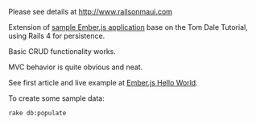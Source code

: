 Please see details at http://www.railsonmaui.com

Extension of [sample Ember.js application](https://github.com/justin808/ember-js-guides-railsonmaui-no-rest) base on the
Tom Dale Tutorial, using Rails 4 for persistence.

Basic CRUD functionality works.

MVC behavior is quite obvious and neat.

See first article and live example at [Ember.js Hello World](http://www.railsonmaui.com/http://octopress.dev/blog/2013/05/26/learning-ember-dot-js/).


To create some sample data:

    rake db:populate


